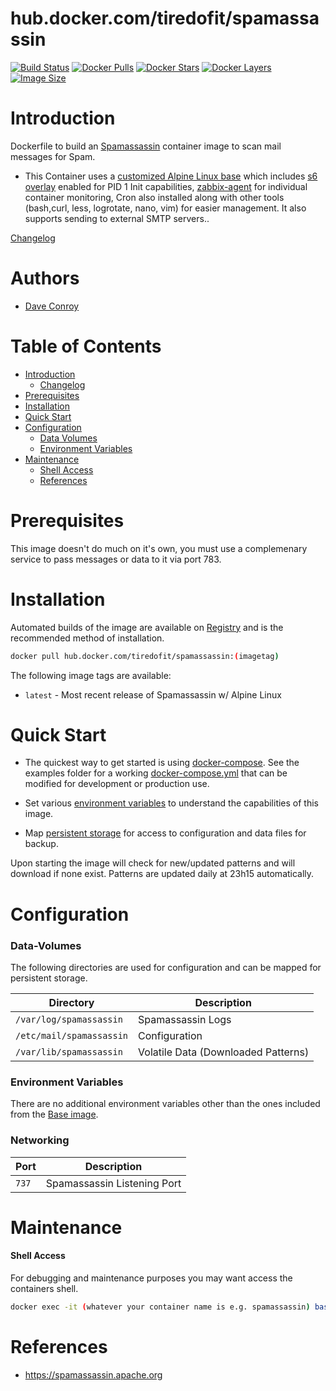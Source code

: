 # hub.docker.com/tiredofit/spamassassin

[![Build Status](https://img.shields.io/docker/build/tiredofit/spamassassin.svg)](https://hub.docker.com/r/tiredofit/spamassassin)
[![Docker Pulls](https://img.shields.io/docker/pulls/tiredofit/spamassassin.svg)](https://hub.docker.com/r/tiredofit/spamassassin)
[![Docker Stars](https://img.shields.io/docker/stars/tiredofit/spamassassin.svg)](https://hub.docker.com/r/tiredofit/spamassassin)
[![Docker Layers](https://images.microbadger.com/badges/image/tiredofit/spamassassin.svg)](https://microbadger.com/images/tiredofit/spamassassin)
[![Image Size](https://img.shields.io/microbadger/image-size/tiredofit/spamassassin.svg)](https://microbadger.com/images/tiredofit/spamassassin)

# Introduction

Dockerfile to build an [Spamassassin](https://spamassassin.apache.org) container image to scan mail messages for Spam.

- This Container uses a [customized Alpine Linux base](https://hub.docker.com/r/tiredofit/alpine) which includes [s6 overlay](https://github.com/just-containers/s6-overlay) enabled for PID 1 Init capabilities, [zabbix-agent](https://zabbix.org) for individual container monitoring, Cron also installed along with other tools (bash,curl, less, logrotate, nano, vim) for easier management. It also supports sending to external SMTP servers..

[Changelog](CHANGELOG.md)

# Authors

- [Dave Conroy](https://github.com/tiredofit/)

# Table of Contents

- [Introduction](#introduction)
  - [Changelog](CHANGELOG.md)
- [Prerequisites](#prerequisites)
- [Installation](#installation)
- [Quick Start](#quick-start)
- [Configuration](#configuration)
  - [Data Volumes](#data-volumes)
  - [Environment Variables](#environmentvariables)
- [Maintenance](#maintenance)
  - [Shell Access](#shell-access)
  - [References](#references)

# Prerequisites

This image doesn't do much on it's own, you must use a complemenary service to pass messages or data to it via port 783.

# Installation

Automated builds of the image are available on [Registry](https://hub.docker.com/tiredofit/spamassassin) and is the recommended method of installation.

```bash
docker pull hub.docker.com/tiredofit/spamassassin:(imagetag)
```

The following image tags are available:

- `latest` - Most recent release of Spamassassin w/ Alpine Linux

# Quick Start

- The quickest way to get started is using [docker-compose](https://docs.docker.com/compose/). See the examples folder for a working [docker-compose.yml](examples/docker-compose.yml) that can be modified for development or production use.

- Set various [environment variables](#environment-variables) to understand the capabilities of this image.
- Map [persistent storage](#data-volumes) for access to configuration and data files for backup.

Upon starting the image will check for new/updated patterns and will download if none exist. Patterns are updated daily at 23h15 automatically.

# Configuration

### Data-Volumes

The following directories are used for configuration and can be mapped for persistent storage.

| Directory                | Description                         |
| ------------------------ | ----------------------------------- |
| `/var/log/spamassassin`  | Spamassassin Logs                   |
| `/etc/mail/spamassassin` | Configuration                       |
| `/var/lib/spamassassin`  | Volatile Data (Downloaded Patterns) |

### Environment Variables

There are no additional environment variables other than the ones included from the [Base image](https://hub.docker.com/r/tiredofit/alpine).

### Networking

| Port  | Description                 |
| ----- | --------------------------- |
| `737` | Spamassassin Listening Port |

# Maintenance

#### Shell Access

For debugging and maintenance purposes you may want access the containers shell.

```bash
docker exec -it (whatever your container name is e.g. spamassassin) bash
```

# References

- https://spamassassin.apache.org
